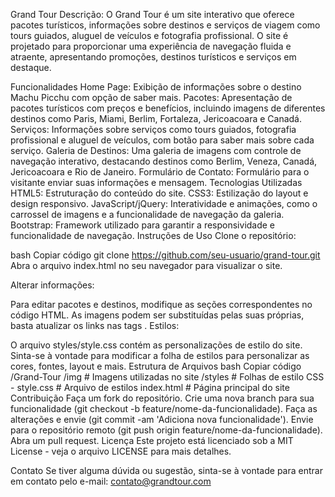 Grand Tour
Descrição: O Grand Tour é um site interativo que oferece pacotes turísticos, informações sobre destinos e serviços de viagem como tours guiados, aluguel de veículos e fotografia profissional. O site é projetado para proporcionar uma experiência de navegação fluida e atraente, apresentando promoções, destinos turísticos e serviços em destaque.

Funcionalidades
Home Page: Exibição de informações sobre o destino Machu Picchu com opção de saber mais.
Pacotes: Apresentação de pacotes turísticos com preços e benefícios, incluindo imagens de diferentes destinos como Paris, Miami, Berlim, Fortaleza, Jericoacoara e Canadá.
Serviços: Informações sobre serviços como tours guiados, fotografia profissional e aluguel de veículos, com botão para saber mais sobre cada serviço.
Galeria de Destinos: Uma galeria de imagens com controle de navegação interativo, destacando destinos como Berlim, Veneza, Canadá, Jericoacoara e Rio de Janeiro.
Formulário de Contato: Formulário para o visitante enviar suas informações e mensagem.
Tecnologias Utilizadas
HTML5: Estruturação do conteúdo do site.
CSS3: Estilização do layout e design responsivo.
JavaScript/jQuery: Interatividade e animações, como o carrossel de imagens e a funcionalidade de navegação da galeria.
Bootstrap: Framework utilizado para garantir a responsividade e funcionalidade de navegação.
Instruções de Uso
Clone o repositório:

bash
Copiar código
git clone https://github.com/seu-usuario/grand-tour.git
Abra o arquivo index.html no seu navegador para visualizar o site.

Alterar informações:

Para editar pacotes e destinos, modifique as seções correspondentes no código HTML.
As imagens podem ser substituídas pelas suas próprias, basta atualizar os links nas tags <img>.
Estilos:

O arquivo styles/style.css contém as personalizações de estilo do site.
Sinta-se à vontade para modificar a folha de estilos para personalizar as cores, fontes, layout e mais.
Estrutura de Arquivos
bash
Copiar código
/Grand-Tour
  /img             # Imagens utilizadas no site
  /styles          # Folhas de estilo CSS
    - style.css    # Arquivo de estilos
  index.html       # Página principal do site
Contribuição
Faça um fork do repositório.
Crie uma nova branch para sua funcionalidade (git checkout -b feature/nome-da-funcionalidade).
Faça as alterações e envie (git commit -am 'Adiciona nova funcionalidade').
Envie para o repositório remoto (git push origin feature/nome-da-funcionalidade).
Abra um pull request.
Licença
Este projeto está licenciado sob a MIT License - veja o arquivo LICENSE para mais detalhes.

Contato
Se tiver alguma dúvida ou sugestão, sinta-se à vontade para entrar em contato pelo e-mail: contato@grandtour.com
